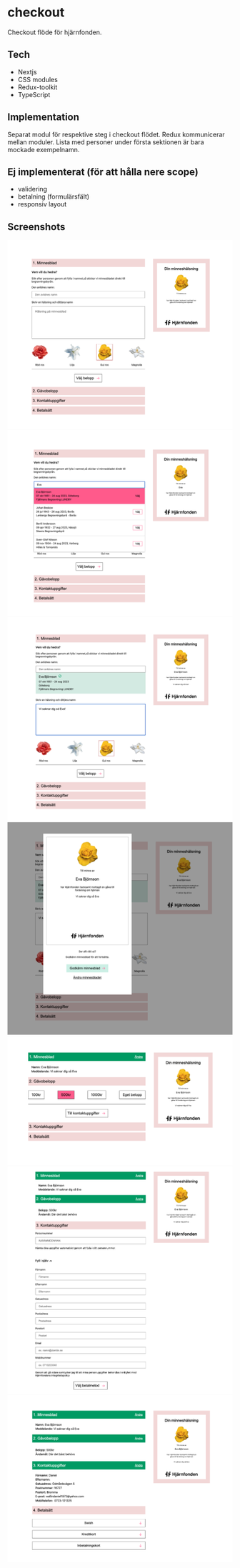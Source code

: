 # checkout
Checkout flöde för hjärnfonden.

## Tech
- Nextjs
- CSS modules
- Redux-toolkit
- TypeScript

## Implementation
Separat modul för respektive steg i checkout flödet.
Redux kommunicerar mellan moduler. Lista med personer
under första sektionen är bara mockade exempelnamn.

## Ej implementerat (för att hålla nere scope)
- validering
- betalning (formulärsfält)
- responsiv layout

## Screenshots
![checkout view](./static/images/checkout1.png)
![checkout view](./static/images/checkout2.png)
![checkout view](./static/images/checkout3.png)
![checkout view](./static/images/checkout4.png)
![checkout view](./static/images/checkout5.png)
![checkout view](./static/images/checkout6.png)
![checkout view](./static/images/checkout7.png)
